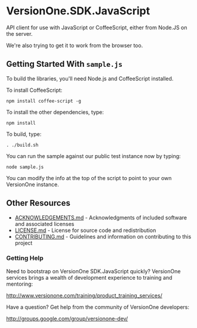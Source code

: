 # VersionOne.SDK.JavaScript 

API client for use with JavaScript or CoffeeScript, either from Node.JS on the server.

We're also trying to get it to work from the browser too.

## Getting Started With `sample.js`

To build the libraries, you'll need Node.js and CoffeeScript installed.

To install CoffeeScript:

`npm install coffee-script -g`

To install the other dependencies, type:

`npm install`

To build, type:

`. ./build.sh`

You can run the sample against our public test instance now by typing:

`node sample.js`

You can modify the info at the top of the script to point to your own VersionOne instance.

## Other Resources

* [ACKNOWLEDGEMENTS.md](https://github.com/versionone/VersionOne.SDK.JavaScript/blob/master/ACKNOWLEDGEMENTS.md) - Acknowledgments of included software and associated licenses
* [LICENSE.md](https://github.com/versionone/VersionOne.SDK.NET.APIClient/blob/master/LICENSE.md) - License for source code and redistribution
* [CONTRIBUTING.md](https://github.com/versionone/VersionOne.SDK.JavaScript/blob/master/CONTRIBUTING.md) - Guidelines and information on contributing to this project

### Getting Help
Need to bootstrap on VersionOne SDK.JavaScript quickly? VersionOne services brings a wealth of development experience to training and mentoring:

http://www.versionone.com/training/product_training_services/

Have a question? Get help from the community of VersionOne developers:

http://groups.google.com/group/versionone-dev/
